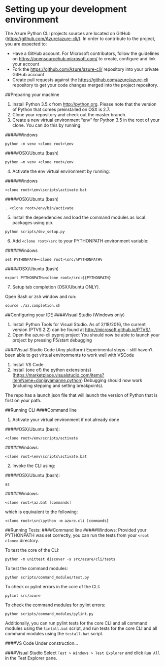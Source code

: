 ﻿Setting up your development environment
========================================
The Azure Python CLI projects sources are located on GitHub (https://github.com/Azure/azure-cli/). In order to contribute to the project, you are expected to: 
-	Have a GitHub account. For Microsoft contributors, follow the guidelines on https://opensourcehub.microsoft.com/ to create, configure and link your account
-	Fork the  https://github.com/Azure/azure-cli/ repository into your private GitHub account
-	Create pull requests against the https://github.com/azure/azure-cli repository to get your code changes merged into the project repository.

##Preparing your machine
1.	Install Python 3.5.x from http://python.org. Please note that the version of Python that comes preinstalled on OSX is 2.7. 
2.	Clone your repository and check out the master branch.
3.	Create a new virtual environment “env” for Python 3.5 in the root of your clone. You can do this by running:

  #####Windows
  ```BatchFile
  python -m venv <clone root>\env
  ```
  #####OSX/Ubuntu (bash)
  ```Shell
  python –m venv <clone root>/env
  ```
4.  Activate the env virtual environment by running:

  #####Windows
  ```BatchFile
  <clone root>\env\scripts\activate.bat
  ```
  #####OSX/Ubuntu (bash)
  ```Shell
  . <clone root>/env/bin/activate
  ```

5.	Install the dependencies and load the command modules as local packages using pip.
  ```Shell
  python scripts/dev_setup.py
  ```
6.  Add `<clone root>\src` to your PYTHONPATH environment variable:

  #####Windows
  ```BatchFile
  set PYTHONPATH=<clone root>\src;%PYTHONPATH%
  ```
  #####OSX/Ubuntu (bash)
  ```Shell
  export PYTHONPATH=<clone root>/src:${PYTHONPATH}
  ```
7.  Setup tab completion (OSX/Ubuntu ONLY).

  Open Bash or zsh window and run:
  
  ```Shell
  source ./az.completion.sh
  ```

##Configuring your IDE
####Visual Studio (Windows only)
1.	Install Python Tools for Visual Studio. As of 2/18/2016, the current version (PTVS 2.2) can be found at http://microsoft.github.io/PTVS/.
2.	Open the azure-cli.pyproj project
You should now be able to launch your project by pressing F5/start debugging

####Visual Studio Code (Any platform)
Experimental steps – still haven’t been able to get virtual environments to work well with VSCode

1.	Install VS Code
2.	Install (one of) the python extension(s) (https://marketplace.visualstudio.com/items?itemName=donjayamanne.python)
Debugging should now work (including stepping and setting breakpoints). 

The repo has a launch.json file that will launch the version of Python that is first on your path. 

##Running CLI
####Command line
1.  Activate your virtual environment if not already done

  #####OSX/Ubuntu (bash):
  ```Shell
  <clone root>/env/scripts/activate
  ```

  #####Windows:
  ```BatchFile
  <clone root>\env\scripts\activate.bat
  ```

2.  Invoke the CLI using:

  #####OSX/Ubuntu (bash):
  ```Shell
  az
  ```

  #####Windows:
  ```BatchFile
  <clone root>\az.bat [commands]
  ```
  which is equivalent to the following:
  ```BatchFile
  <clone root>\src\python -m azure.cli [commands]
  ```

##Running Tests:
####Command line
#####Windows:
  Provided your PYTHONPATH was set correctly, you can run the tests from your `<root clone>` directory.

  To test the core of the CLI:
  ```BatchFile
  python -m unittest discover -s src/azure/cli/tests
  ```
 
  To test the command modules:
  ```BatchFile
  python scripts/command_modules/test.py
  ```

  To check or pylint errors in the core of the CLI:
  ```BatchFile
  pylint src/azure
  ```

  To check the command modules for pylint errors:
  ```Batch
  python scripts/command_modules/pylint.py
  ```

  Additionally, you can run pylint tests for the core CLI and all command modules using the `lintall.bat` script, and run tests for the core CLI and all command modules using the `testall.bat` script.

####VS Code
  Under construction...
  
####Visual Studio
  Select `Test > Windows > Test Explorer` and click `Run All` in the Test Explorer pane.
